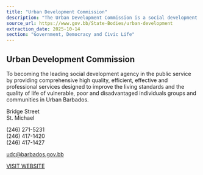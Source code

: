 ```yaml
---
title: "Urban Development Commission"
description: "The Urban Development Commission is a social development agency that provides high-quality services to improve the living standards and quality of life for vulnerable, poor, and disadvantaged communities in Urban Barbados."
source_url: https://www.gov.bb/State-Bodies/urban-development
extraction_date: 2025-10-14
section: "Government, Democracy and Civic Life"
---
```


## Urban Development Commission

To becoming the leading social development agency in the public service by providing comprehensive high quality, efficient, effective and professional services designed to improve the living standards and the quality of life of vulnerable, poor and disadvantaged individuals groups and communities in Urban Barbados.

Bridge Street  
St. Michael

(246) 271-5231  
(246) 417-1420  
(246) 417-1427

udc@barbados.gov.bb

[VISIT WEBSITE](http://www.udc.gov.bb/)
```